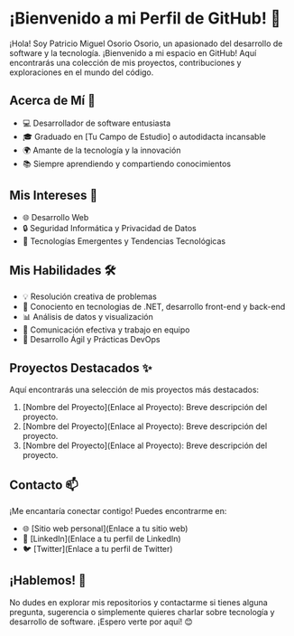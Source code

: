 # ¡Bienvenido a mi Perfil de GitHub! 👋

¡Hola! Soy Patricio Miguel Osorio Osorio, un apasionado del desarrollo de software y la tecnología. ¡Bienvenido a mi espacio en GitHub! Aquí encontrarás una colección de mis proyectos, contribuciones y exploraciones en el mundo del código.

## Acerca de Mí 🚀
- 💻 Desarrollador de software entusiasta
- 🎓 Graduado en [Tu Campo de Estudio] o autodidacta incansable
- 🌍 Amante de la tecnología y la innovación
- 📚 Siempre aprendiendo y compartiendo conocimientos

## Mis Intereses 🤔
- 🌐 Desarrollo Web
- 🔒 Seguridad Informática y Privacidad de Datos
- 🌱 Tecnologías Emergentes y Tendencias Tecnológicas

## Mis Habilidades 🛠️
- 💡 Resolución creativa de problemas
- 🧰 Conociento en tecnologias de .NET, desarrollo front-end y back-end 
- 📊 Análisis de datos y visualización
- 📝 Comunicación efectiva y trabajo en equipo
- 🚀 Desarrollo Ágil y Prácticas DevOps

## Proyectos Destacados ✨
Aquí encontrarás una selección de mis proyectos más destacados:
1. [Nombre del Proyecto](Enlace al Proyecto): Breve descripción del proyecto.
2. [Nombre del Proyecto](Enlace al Proyecto): Breve descripción del proyecto.
3. [Nombre del Proyecto](Enlace al Proyecto): Breve descripción del proyecto.

## Contacto 📫
¡Me encantaría conectar contigo! Puedes encontrarme en:
- 🌐 [Sitio web personal](Enlace a tu sitio web)
- 💼 [LinkedIn](Enlace a tu perfil de LinkedIn)
- 🐦 [Twitter](Enlace a tu perfil de Twitter)

## ¡Hablemos! 💬
No dudes en explorar mis repositorios y contactarme si tienes alguna pregunta, sugerencia o simplemente quieres charlar sobre tecnología y desarrollo de software. ¡Espero verte por aquí! 😊
